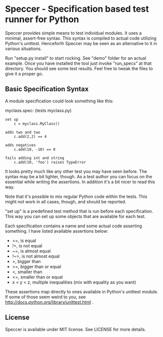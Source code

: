 # Speccer - Specification based test runner for Python

Speccer provides simple means to test individual modules. It uses a minimal, assert-free syntax. This syntax is compiled to actual code utilizing Python's unittest. Henceforth Speccer may be seen as an alternative to it in various situations.

Run "setup.py install" to start rocking. See "demo" folder for an actual example. Once you have installed the tool just invoke "run\_specs" at that directory. You should see some test results. Feel free to tweak the files to give it a proper go.

## Basic Specification Syntax

A module specification could look something like this:

myclass.spec: (tests myclass.py)

    set up
        c = myclass.MyClass()

    adds two and two
        c.add(2,2) == 4

    adds negatives
        c.add(10, -10) == 0

    fails adding int and string
        c.add(10, 'foo') raises TypeError

It looks pretty much like any other test you may have seen before. The syntax may be a bit lighter, though. As a test author you can focus on the essential while writing the assertions. In addition it's a bit nicer to read this way.

Note that it's possible to mix regular Python code within the tests. This might not work in all cases, though, and should be reported.

"set up" is a predefined test method that is run before each specification. This way you can set up some objects that are available for each test.

Each specification contains a name and some actual code asserting something. I have listed available assertions below:

* ==, is equal
* !=, is not equal
* ~=, is almost equal
* !~=, is not almost equal
* \>, bigger than
* \>=, bigger than or equal
* <, smaller than
* <=, smaller than or equal
* x < y < z, multiple inequalities (mix with equality as you want)

These assertions map directly to ones available in Python's unittest module. If some of those seem weird to you, see http://docs.python.org/library/unittest.html .

## License

Speccer is available under MIT license. See LICENSE for more details.

